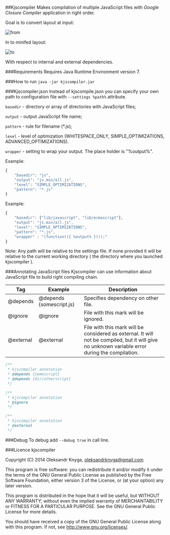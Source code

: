 ##Kjscompiler
Makes compilation of multiple JavaScript files with *Google Closure Compiler* application in right order.

Goal is to convert layout at input:

![from](https://raw.github.com/knyga/kjscompiler/master/examples/external/diagramFrom.jpg "From")

In to minifed layout:

![to](https://raw.github.com/knyga/kjscompiler/master/examples/external/diagramTo.jpg "To")

With respect to internal and external dependencies.

###Requirements
Requires Java Runtime Environment version 7.

###How to run
`java -jar kjscompiler.jar`

###Kjscompiler.json
Instead of kjscompile.json you can specify your own path to configuration file with `--settings %path%` attribute.

`basedir` - directory or array of directories with JavaScript files;

`output` - output JavaScript file name;

`pattern` - rule for filename (*.js);

`level` - level of optimization (WHITESPACE_ONLY, SIMPLE_OPTIMIZATIONS, ADVANCED_OPTIMIZATIONS).

`wrapper` - setting to wrap your output. The place holder is "%output%".

Example:
```javascript
{
	"basedir": "js",
	"output": "js.min/all.js",
	"level": "SIMPLE_OPTIMIZATIONS",
	"pattern": "*.js"
}
```
Example:
```javascript
{
	"basedir": ["lib/javascript", "lib/ecmascript"],
	"output": "js.min/all.js",
	"level": "SIMPLE_OPTIMIZATIONS",
	"pattern": "*.js",
	"wrapper" : "(function(){ %output% }());"
}
```

Note:
Any path will be relative to the settings file. If none provided it will be relative to the current working directory ( the directory where you launched kjscompiler ).


###Annotating JavaScript files
Kjscompiler can use information about JavaScript file to build right compiling chain.

| Tag        | Example           | Description  |
| ------------- |-------------| -----|
| @depends     | @depends {somescript.js} | Specifies dependency on other file. |
| @ignore | @ignore      |    File with this mark will be ignored. |
| @external      | @external     |   File with this mark will be considered as external. It will not be compiled, but it will give no unknown variable error during the compilation. |

```javascript
/**
 * kjscompiler annotation
 * @depends {somescript}
 * @depends {dir/otherscript}
 */
```

```javascript
/**
 * kjscompiler annotation
 * @ignore
 */
```

```javascript
/**
 * kjscompiler annotation
 * @external
 */
```

###Debug
To debug add `--debug true` in call line.

###Licence
kjscompiler

Copyright (C) 2014  Oleksandr Knyga, oleksandrknyga@gmail.com

This program is free software: you can redistribute it and/or modify
it under the terms of the GNU General Public License as published by
the Free Software Foundation, either version 3 of the License, or
(at your option) any later version.

This program is distributed in the hope that it will be useful,
but WITHOUT ANY WARRANTY; without even the implied warranty of
MERCHANTABILITY or FITNESS FOR A PARTICULAR PURPOSE.  See the
GNU General Public License for more details.

You should have received a copy of the GNU General Public License
along with this program.  If not, see <http://www.gnu.org/licenses/>.
